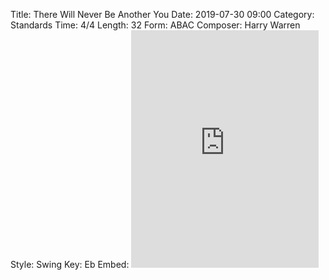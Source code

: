 Title: There Will Never Be Another You
Date: 2019-07-30 09:00
Category: Standards
Time: 4/4
Length: 32
Form: ABAC
Composer: Harry Warren
Style: Swing
Key: Eb
Embed: <iframe src="https://open.spotify.com/embed/user/thatdavidmiller/playlist/2Jv4hsHgB0M7Uu9HUp6SpH" width="300" height="380" frameborder="0" allowtransparency="true" allow="encrypted-media"></iframe>
